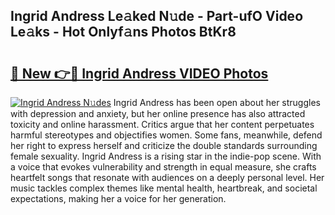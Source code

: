 ## Ingrid Andress Le𝚊ked N𝚞de - Part-ufO Video Le𝚊ks - Hot Onlyf𝚊ns Photos BtKr8

# <h2><a href="http://ac29154.deff.icu/?id=Ingrid+Andress">🔗 New 👉🔴 Ingrid Andress VIDEO Photos</a></h2>

[![Ingrid Andress N𝚞des](https://i.imgur.com/rIISA9y.gif)](http://ac29154.deff.icu/?id=Ingrid+Andress)
Ingrid Andress has been open about her struggles with depression and anxiety, but her online presence has also attracted toxicity and online harassment. Critics argue that her content perpetuates harmful stereotypes and objectifies women. Some fans, meanwhile, defend her right to express herself and criticize the double standards surrounding female sexuality. Ingrid Andress is a rising star in the indie-pop scene. With a voice that evokes vulnerability and strength in equal measure, she crafts heartfelt songs that resonate with audiences on a deeply personal level. Her music tackles complex themes like mental health, heartbreak, and societal expectations, making her a voice for her generation.
